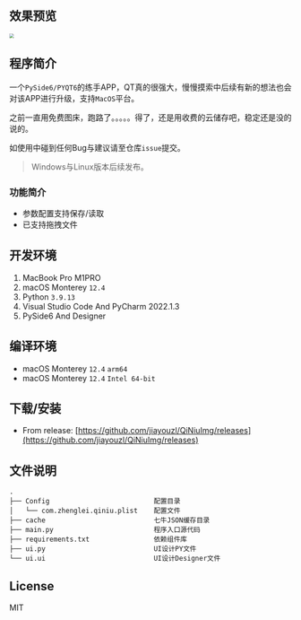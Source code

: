 ## 效果预览

<img src="http://myimages.25531.com/20220714/iShot_2022-07-14_22.31.26.png" style="zoom:50%;" />

## 程序简介

一个`PySide6/PYQT6`的练手APP，QT真的很强大，慢慢摸索中后续有新的想法也会对该APP进行升级，支持`MacOS`平台。

之前一直用免费图床，跑路了。。。。。得了，还是用收费的云储存吧，稳定还是没的说的。

如使用中碰到任何Bug与建议请至仓库`issue`提交。

> Windows与Linux版本后续发布。

### 功能简介
* 参数配置支持保存/读取
* 已支持拖拽文件

## 开发环境

1. MacBook Pro M1PRO
2. macOS Monterey `12.4`
3. Python `3.9.13`
4. Visual Studio Code And PyCharm 2022.1.3
5. PySide6 And Designer

## 编译环境
* macOS Monterey `12.4` `arm64`
* macOS Monterey `12.4` `Intel 64-bit`

## 下载/安装

- From release: [https://github.com/jiayouzl/QiNiuImg/releases](https://github.com/jiayouzl/QiNiuImg/releases)

## 文件说明
```
.
├── Config                          配置目录
│   └── com.zhenglei.qiniu.plist    配置文件
├── cache                           七牛JSON缓存目录
├── main.py                         程序入口源代码
├── requirements.txt                依赖组件库
├── ui.py                           UI设计PY文件
└── ui.ui                           UI设计Designer文件
```

## License

MIT
